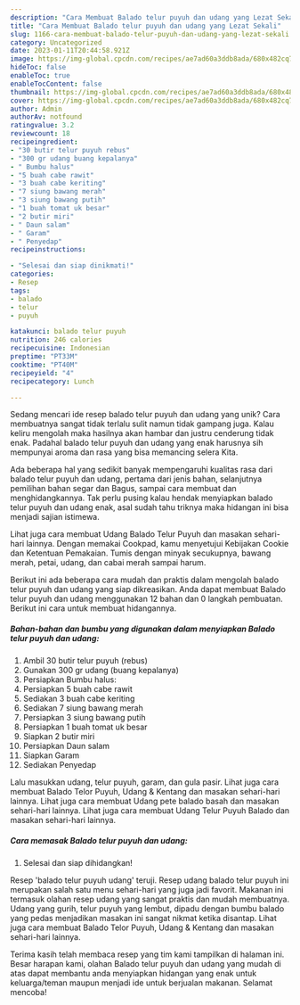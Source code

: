 ```yaml
---
description: "Cara Membuat Balado telur puyuh dan udang yang Lezat Sekali"
title: "Cara Membuat Balado telur puyuh dan udang yang Lezat Sekali"
slug: 1166-cara-membuat-balado-telur-puyuh-dan-udang-yang-lezat-sekali
category: Uncategorized
date: 2023-01-11T20:44:58.921Z
image: https://img-global.cpcdn.com/recipes/ae7ad60a3ddb8ada/680x482cq70/balado-telur-puyuh-dan-udang-foto-resep-utama.jpg
hideToc: false
enableToc: true
enableTocContent: false
thumbnail: https://img-global.cpcdn.com/recipes/ae7ad60a3ddb8ada/680x482cq70/balado-telur-puyuh-dan-udang-foto-resep-utama.jpg
cover: https://img-global.cpcdn.com/recipes/ae7ad60a3ddb8ada/680x482cq70/balado-telur-puyuh-dan-udang-foto-resep-utama.jpg
author: Admin
authorAv: notfound
ratingvalue: 3.2
reviewcount: 18
recipeingredient:
- "30 butir telur puyuh rebus"
- "300 gr udang buang kepalanya"
- " Bumbu halus"
- "5 buah cabe rawit"
- "3 buah cabe keriting"
- "7 siung bawang merah"
- "3 siung bawang putih"
- "1 buah tomat uk besar"
- "2 butir miri"
- " Daun salam"
- " Garam"
- " Penyedap"
recipeinstructions:

- "Selesai dan siap dinikmati!"
categories:
- Resep
tags:
- balado
- telur
- puyuh

katakunci: balado telur puyuh 
nutrition: 246 calories
recipecuisine: Indonesian
preptime: "PT33M"
cooktime: "PT40M"
recipeyield: "4"
recipecategory: Lunch

---
```





Sedang mencari ide resep balado telur puyuh dan udang yang unik? Cara membuatnya sangat tidak terlalu sulit namun tidak gampang juga. Kalau keliru mengolah maka hasilnya akan hambar dan justru cenderung tidak enak. Padahal balado telur puyuh dan udang yang enak harusnya sih mempunyai aroma dan rasa yang bisa memancing selera Kita.





Ada beberapa hal yang sedikit banyak mempengaruhi kualitas rasa dari balado telur puyuh dan udang, pertama dari jenis bahan, selanjutnya pemilihan bahan segar dan Bagus, sampai cara membuat dan menghidangkannya. Tak perlu pusing kalau hendak menyiapkan balado telur puyuh dan udang enak,      asal sudah tahu triknya maka hidangan ini bisa menjadi sajian istimewa.














Lihat juga cara membuat Udang Balado Telur Puyuh dan masakan sehari-hari lainnya. Dengan memakai Cookpad, kamu menyetujui Kebijakan Cookie dan Ketentuan Pemakaian. Tumis dengan minyak secukupnya, bawang merah, petai, udang, dan cabai merah sampai harum.






Berikut ini ada beberapa cara mudah dan praktis dalam mengolah balado telur puyuh dan udang yang siap dikreasikan. Anda dapat membuat Balado telur puyuh dan udang menggunakan 12 bahan dan 0 langkah pembuatan. Berikut ini cara untuk membuat hidangannya.

<!--inarticleads1-->

##### Bahan-bahan dan bumbu yang digunakan dalam menyiapkan Balado telur puyuh dan udang:

1. Ambil 30 butir telur puyuh (rebus)
1. Gunakan 300 gr udang (buang kepalanya)
1. Persiapkan  Bumbu halus:
1. Persiapkan 5 buah cabe rawit
1. Sediakan 3 buah cabe keriting
1. Sediakan 7 siung bawang merah
1. Persiapkan 3 siung bawang putih
1. Persiapkan 1 buah tomat uk besar
1. Siapkan 2 butir miri
1. Persiapkan  Daun salam
1. Siapkan  Garam
1. Sediakan  Penyedap


Lalu masukkan udang, telur puyuh, garam, dan gula pasir. Lihat juga cara membuat Balado Telor Puyuh, Udang &amp; Kentang dan masakan sehari-hari lainnya. Lihat juga cara membuat Udang pete balado basah dan masakan sehari-hari lainnya. Lihat juga cara membuat Udang Telur Puyuh Balado dan masakan sehari-hari lainnya. 

<!--inarticleads2-->

##### Cara memasak Balado telur puyuh dan udang:


1. Selesai dan siap dihidangkan!

Resep &#39;balado telur puyuh udang&#39; teruji. Resep udang balado telur puyuh ini merupakan salah satu menu sehari-hari yang juga jadi favorit. Makanan ini termasuk olahan resep udang yang sangat praktis dan mudah membuatnya. Udang yang gurih, telur puyuh yang lembut, dipadu dengan bumbu balado yang pedas menjadikan masakan ini sangat nikmat ketika disantap. Lihat juga cara membuat Balado Telor Puyuh, Udang &amp; Kentang dan masakan sehari-hari lainnya. 

Terima kasih telah membaca resep yang tim kami tampilkan di halaman ini. Besar harapan kami, olahan Balado telur puyuh dan udang yang mudah di atas dapat membantu anda menyiapkan hidangan yang enak untuk keluarga/teman maupun menjadi ide untuk berjualan makanan. Selamat mencoba!
